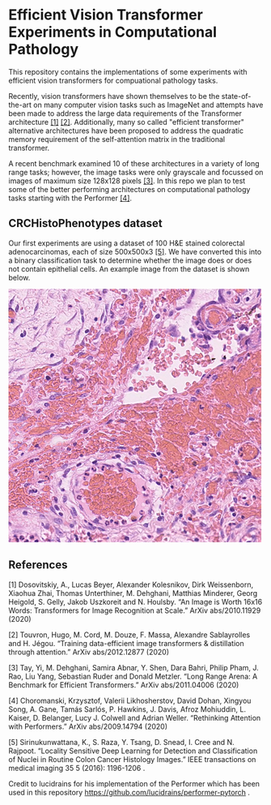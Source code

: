 # Efficient Vision Transformer Experiments in Computational Pathology

This repository contains the implementations of some experiments with efficient vision transformers for compuational pathology tasks. 

Recently, vision transformers have shown themselves to be the state-of-the-art on many computer vision tasks such as ImageNet and attempts have been made to address the large data requirements of the Transformer architecture [[1]](#1) [[2]](#2). Additionally, many so called "efficient transformer" alternative architectures have been proposed to address the quadratic memory requirement of the self-attention matrix in the traditional transformer.

A recent benchmark examined 10 of these architectures in a variety of long range tasks; however, the image tasks were only grayscale and focussed on images of maximum size 128x128 pixels [[3]](#3). In this repo we plan to test some of the better performing architectures on computational pathology tasks starting with the Performer [[4]](#4).

## CRCHistoPhenotypes dataset

Our first experiments are using a dataset of 100 H&E stained colorectal adenocarcinomas, each of size 500x500x3 [[5]](#5). We have converted this into a binary classification task to determine whether the image does or does not contain epithelial cells. An example image from the dataset is shown below.

![CRCHistoPhenotypes](.github/img25.bmp)

## References
<a id="1">[1]</a> Dosovitskiy, A., Lucas Beyer, Alexander Kolesnikov, Dirk Weissenborn, Xiaohua Zhai, Thomas Unterthiner, M. Dehghani, Matthias Minderer, Georg Heigold, S. Gelly, Jakob Uszkoreit and N. Houlsby. “An Image is Worth 16x16 Words: Transformers for Image Recognition at Scale.” ArXiv abs/2010.11929 (2020)

<a id="2">[2]</a> Touvron, Hugo, M. Cord, M. Douze, F. Massa, Alexandre Sablayrolles and H. Jégou. “Training data-efficient image transformers & distillation through attention.” ArXiv abs/2012.12877 (2020)

<a id="3">[3]</a> Tay, Yi, M. Dehghani, Samira Abnar, Y. Shen, Dara Bahri, Philip Pham, J. Rao, Liu Yang, Sebastian Ruder and Donald Metzler. “Long Range Arena: A Benchmark for Efficient Transformers.” ArXiv abs/2011.04006 (2020)

<a id="4">[4]</a> Choromanski, Krzysztof, Valerii Likhosherstov, David Dohan, Xingyou Song, A. Gane, Tamás Sarlós, P. Hawkins, J. Davis, Afroz Mohiuddin, L. Kaiser, D. Belanger, Lucy J. Colwell and Adrian Weller. “Rethinking Attention with Performers.” ArXiv abs/2009.14794 (2020)

<a id="5">[5]</a> Sirinukunwattana, K., S. Raza, Y. Tsang, D. Snead, I. Cree and N. Rajpoot. “Locality Sensitive Deep Learning for Detection and Classification of Nuclei in Routine Colon Cancer Histology Images.” IEEE transactions on medical imaging 35 5 (2016): 1196-1206 .

Credit to lucidrains for his implementation of the Performer which has been used in this repository https://github.com/lucidrains/performer-pytorch .